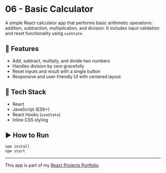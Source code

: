# 06 - Basic Calculator

A simple React calculator app that performs basic arithmetic operations: addition, subtraction, multiplication, and division. It includes input validation and reset functionality using `useState`.

## 🚀 Features

- Add, subtract, multiply, and divide two numbers
- Handles division by zero gracefully
- Reset inputs and result with a single button
- Responsive and user-friendly UI with centered layout

## 🧠 Tech Stack

- React
- JavaScript (ES6+)
- React Hooks (`useState`)
- Inline CSS styling

## ▶️ How to Run

```bash
npm install
npm start
```

---

This app is part of my [React Projects Portfolio](https://github.com/abhishekdevelops/react-projects-portfolio).
